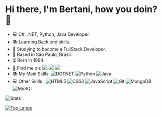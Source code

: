 # Hi there, I'm Bertani, how you doin? 👋

- 💻 C#, .NET, Python, Java Developer.
- 📚 Learning Back end skills.
- 🧰 Studying to become a FullStack Developer.
- 🔭 Based in São Paulo, Brasil.
- ⏳  Born in 1994.
- 🔗 Find me on:    [<img src="https://img.shields.io/badge/linkedin-%230077B5.svg?&style=for-the-badge&logo=linkedin&logoColor=white" />](https://www.linkedin.com/in/pedrobertani) [<img src = "https://img.shields.io/badge/instagram-%23E4405F.svg?&style=for-the-badge&logo=instagram&logoColor=white">](https://www.instagram.com/pedrobertani/) [<img src ="https://img.shields.io/badge/Gmail-D14836?style=for-the-badge&logo=gmail&logoColor=white" />](mailto:pedrobertani@gmail.com)
- 📚 My Main Skills:  ![DOTNET](https://img.shields.io/badge/-C%23-blueviolet?logo=dotnet) ![Python](https://img.shields.io/badge/python-3670A0?style=for-the-badge&logo=python&logoColor=ffdd54) ![Java](https://img.shields.io/badge/-Java-yellow?logo=java)
- 💻 Other Skills :   ![HTML5](https://img.shields.io/badge/html5-%23E34F26.svg?style=for-the-badge&logo=html5&logoColor=white) ![CSS3](https://img.shields.io/badge/css3-%231572B6.svg?style=for-the-badge&logo=css3&logoColor=white) ![JavaScript](https://img.shields.io/badge/javascript-%23323330.svg?style=for-the-badge&logo=javascript&logoColor=%23F7DF1E) ![Git](https://img.shields.io/badge/git-%23F05033.svg?style=for-the-badge&logo=git&logoColor=white) ![MongoDB](https://img.shields.io/badge/MongoDB-white?style=for-the-badge&logo=mongodb&logoColor=4EA94B) ![MySQL](https://img.shields.io/badge/mysql-%2300f.svg?style=for-the-badge&logo=mysql&logoColor=white)
 
 
![Stats](https://github-readme-stats.vercel.app/api?username=pedrobertani&show_icons=true&theme=tokyonight)

[![Top Langs](https://github-readme-stats.vercel.app/api/top-langs/?username=pedrobertani)](https://github.com/pedrobertani/github-readme-stats)
